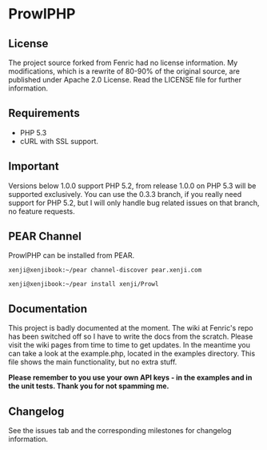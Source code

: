 # ProwlPHP

## License
The project source forked from Fenric had no license information. My modifications, which is a rewrite of 80-90% of
the original source, are published under Apache 2.0 License. Read the LICENSE file for further information.

## Requirements
- PHP 5.3
- cURL with SSL support.

## Important
Versions below 1.0.0 support PHP 5.2, from release 1.0.0 on PHP 5.3 will be supported exclusively. You can use the 0.3.3 branch,
if you really need support for PHP 5.2, but I will only handle bug related issues on that branch, no feature requests.

## PEAR Channel
ProwlPHP can be installed from PEAR.

```
xenji@xenjibook:~/pear channel-discover pear.xenji.com

xenji@xenjibook:~/pear install xenji/Prowl
```

## Documentation
This project is badly documented at the moment. The wiki at Fenric's repo has been switched off so I have to write the docs from the scratch. Please visit the wiki pages
from time to time to get updates. In the meantime you can take a look at the example.php, located in the examples directory.
This file shows the main functionality, but no extra stuff.

**Please remember to you use your own API keys - in the examples and in the unit tests. Thank you for not spamming me.**

## Changelog
See the issues tab and the corresponding milestones for changelog information.
